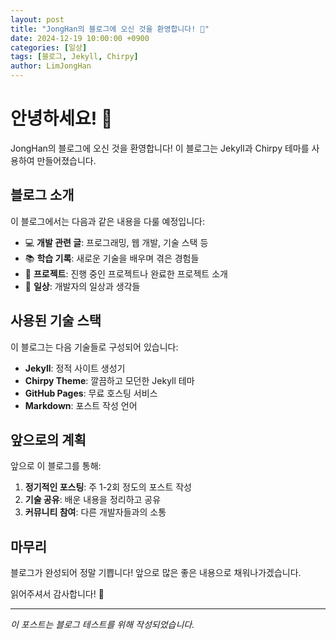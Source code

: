 ```yaml
---
layout: post
title: "JongHan의 블로그에 오신 것을 환영합니다! 🎉"
date: 2024-12-19 10:00:00 +0900
categories: [일상]
tags: [블로그, Jekyll, Chirpy]
author: LimJongHan
---
```


# 안녕하세요! 👋

JongHan의 블로그에 오신 것을 환영합니다! 이 블로그는 Jekyll과 Chirpy 테마를 사용하여 만들어졌습니다.

## 블로그 소개

이 블로그에서는 다음과 같은 내용을 다룰 예정입니다:

- 💻 **개발 관련 글**: 프로그래밍, 웹 개발, 기술 스택 등
- 📚 **학습 기록**: 새로운 기술을 배우며 겪은 경험들
- 🎯 **프로젝트**: 진행 중인 프로젝트나 완료한 프로젝트 소개
- 💭 **일상**: 개발자의 일상과 생각들

## 사용된 기술 스택

이 블로그는 다음 기술들로 구성되어 있습니다:

- **Jekyll**: 정적 사이트 생성기
- **Chirpy Theme**: 깔끔하고 모던한 Jekyll 테마
- **GitHub Pages**: 무료 호스팅 서비스
- **Markdown**: 포스트 작성 언어

## 앞으로의 계획

앞으로 이 블로그를 통해:

1. **정기적인 포스팅**: 주 1-2회 정도의 포스트 작성
2. **기술 공유**: 배운 내용을 정리하고 공유
3. **커뮤니티 참여**: 다른 개발자들과의 소통

## 마무리

블로그가 완성되어 정말 기쁩니다! 앞으로 많은 좋은 내용으로 채워나가겠습니다.

읽어주셔서 감사합니다! 🙏

---

*이 포스트는 블로그 테스트를 위해 작성되었습니다.*
